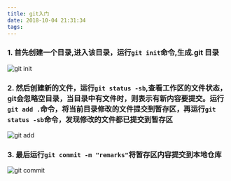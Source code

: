 ```yaml
---
title: git入门
date: 2018-10-04 21:31:34
tags:
---
```


### 1. 首先创建一个目录,进入该目录，运行`git init`命令,生成.git 目录
![git init](/img/git-init.jpg "git init")

### 2. 然后创建新的文件，运行`git status -sb`,查看工作区的文件状态，git会忽略空目录，当目录中有文件时，则表示有新内容要提交。运行`git add .`命令，将当前目录修改的文件提交到暂存区，再运行`git status -sb`命令，发现修改的文件都已提交到暂存区
![git add](/img/git-add.jpg "git add")

### 3. 最后运行`git commit -m "remarks"`将暂存区内容提交到本地仓库
![git commit](/img/git-commit.jpg "git commit")

